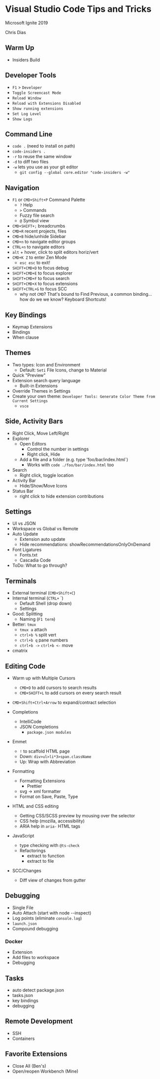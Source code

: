
# Visual Studio Code Tips and Tricks

Microsoft Ignite 2019

Chris Dias


## Warm Up
  * Insiders Build

## Developer Tools
  * `F1` > `Developer`
  * `Toggle Screencast Mode`
  * `Reload Window`
  * `Reload with Extensions Disabled`
  * `Show running extensions`
  * `Set Log Level`
  * `Show Logs`

## Command Line
  * `code .`  (need to install on path)
  * `code-insiders .`   
  * `-r` to reuse the same window
  * `-d` to diff two files
  * `-w` lets you use as your git editor
    * `git config --global core.editor "code-insiders -w"`

## Navigation
  * `F1` or `CMD+Shift+P` Command Palette
    * `?` Help
    * `>` Commands
    * Fuzzy file search
    * `@` Symbol view
  * `CMD+SHIFT+;` breadcrumbs 
  * `CMD+R` recent projects, files
  * `CMD+B` hide/unhide Sidebar
  * `CMD+n` to navigate editor groups
  * `CTRL+n` to navigate editors 
  * `alt` + hover, click to split editors horiz/vert
  * `CMD+K Z` to enter Zen Mode
    * `esc esc` to exit!
  * `SHIFT+CMD+D` to focus debug
  * `SHIFT+CMD+E` to focus explorer
  * `SHIFT+CMD+F` to focus search
  * `SHIFT+CMD+X` to focus extensions
  * `SHIFT+CTRL+G` to focus SCC
    * why not `CMD`? That's bound to Find Previous, a common binding... how do we we know?  Keyboard Shortcuts!

## Key Bindings
  * Keymap Extensions
  * Bindings
  * When clause

## Themes
  * Two types: Icon and Environment
    * Default: `Seti` File Icons, change to Material
  * Quick "Preview"
  * Extension search query language
    * Built-in Extensions
  * Override Themes in Settings
  * Create your own theme: `Developer Tools: Generate Color Theme from Current Settings`
    * `vsce`

## Side, Activity Bars
  * Right Click, Move Left/Right
  * Explorer
    * Open Editors
      * Control the number in settings
      * Right click, Hide
    * Add a file and a folder (e.g. type 'foo/bar/index.html`)
      * Works with `code ./foo/bar/index.html` too
  * Search
    * Right click, toggle location
  * Activity Bar
    * Hide/Show/Move Icons
  * Status Bar
    * right click to hide extension contributions
  
## Settings
  * UI vs JSON
  * Workspace vs Global vs Remote
  * Auto Update
    * Extension auto update
    * Hide recommendations: showRecommendationsOnlyOnDemand
  * Font Ligatures
    * Fonts.txt
    * Cascadia Code
  * ToDo: What to go through?

## Terminals
* External terminal (`CMD+Shift+C`)
* Internal terminal (`CTRL+` `)
  * Default Shell (drop down)
  * Settings
* Good: Splitting 
  * Naming (`F1 term`)
* Better: `tmux`
  * `tmux a` attach
  * `ctrl+b %` split vert
  * `ctrl+b q` pane numbers
  * `ctrl+b ->` `ctrl+b <-` move
* cmatrix

## Editing Code
  * Warm up with Multiple Cursors
    * `CMD+D` to add cursors to search results
    * `CMD+SHIFT+L` to add cursors on every search result
  
  * `CMD+Shift+Ctrl+Arrow` to expand/contract selection

  * Completions
    * IntelliCode
    * JSON Completions
      * `package.json modules`

  * Emmet
    * `!` to scaffold HTML page
    * Down: `div>ul>li*3>span.className`
    * Up: Wrap with Abbreviation

  * Formatting
    * Formatting Extensions
      * Prettier 
    * svg -> xml formatter
    * Format on Save, Paste, Type
  
  * HTML and CSS editing
    * Getting CSS/SCSS preview by mousing over the selector
    * CSS help (mozilla, accessibility)
    * ARIA help in `aria-` HTML tags
  
  * JavaScript
    * type checking with `@ts-check`
    * Refactorings
      * extract to function
      * extract to file

  * SCC/Changes
    * Diff view of changes from gutter

## Debugging
  * Single File
  * Auto Attach (start with node --inspect)
  * Log points (eliminate `console.log`)
  * `launch.json`
  * Compound debugging

### Docker
  * Extension
  * Add files to workspace
  * Debugging

## Tasks
  * auto detect package.json
  * tasks.json
  * key bindings
  * debugging

## Remote Development
  * SSH
  * Containers

## Favorite Extensions
  * Close All (Ben's)
  * Open/reopen Workbench (Mine)



